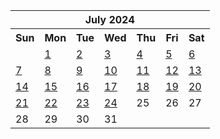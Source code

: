 <table align="center" border="0" cellpadding="0" cellspacing="0" class="month">
 <tr>
  <th class="month" colspan="7">
   July 2024
  </th>
 </tr>
 <tr>
  <th class="sun">
   Sun
  </th>
  <th class="mon">
   Mon
  </th>
  <th class="tue">
   Tue
  </th>
  <th class="wed">
   Wed
  </th>
  <th class="thu">
   Thu
  </th>
  <th class="fri">
   Fri
  </th>
  <th class="sat">
   Sat
  </th>
 </tr>
 <tr>
  <td class="noday">
  </td>
  <td class="mon">
   <a href="20240701.py">
    1
   </a>
  </td>
  <td class="tue">
   <a href="20240702.py">
    2
   </a>
  </td>
  <td class="wed">
   <a href="20240703.py">
    3
   </a>
  </td>
  <td class="thu">
   <a href="20240704.py">
    4
   </a>
  </td>
  <td class="fri">
   <a href="20240705.py">
    5
   </a>
  </td>
  <td class="sat">
   <a href="20240706.py">
    6
   </a>
  </td>
 </tr>
 <tr>
  <td class="sun">
   <a href="20240707.py">
    7
   </a>
  </td>
  <td class="mon">
   <a href="20240708.py">
    8
   </a>
  </td>
  <td class="tue">
   <a href="20240709.py">
    9
   </a>
  </td>
  <td class="wed">
   <a href="20240710.py">
    10
   </a>
  </td>
  <td class="thu">
   <a href="20240711.py">
    11
   </a>
  </td>
  <td class="fri">
   <a href="20240712.py">
    12
   </a>
  </td>
  <td class="sat">
   <a href="20240713.py">
    13
   </a>
  </td>
 </tr>
 <tr>
  <td class="sun">
   <a href="20240714.py">
    14
   </a>
  </td>
  <td class="mon">
   <a href="20240715.py">
    15
   </a>
  </td>
  <td class="tue">
   <a href="20240716.py">
    16
   </a>
  </td>
  <td class="wed">
   <a href="20240717.py">
    17
   </a>
  </td>
  <td class="thu">
   <a href="20240718.py">
    18
   </a>
  </td>
  <td class="fri">
   <a href="20240719.py">
    19
   </a>
  </td>
  <td class="sat">
   <a href="20240720.py">
    20
   </a>
  </td>
 </tr>
 <tr>
  <td class="sun">
   <a href="20240721.py">
    21
   </a>
  </td>
  <td class="mon">
   <a href="20240722.py">
    22
   </a>
  </td>
  <td class="tue">
   <a href="20240723.py">
    23
   </a>
  </td>
  <td class="wed">
   <a href="20240724.py">
    24
   </a>
  </td>
  <td class="thu">
   25
  </td>
  <td class="fri">
   26
  </td>
  <td class="sat">
   27
  </td>
 </tr>
 <tr>
  <td class="sun">
   28
  </td>
  <td class="mon">
   29
  </td>
  <td class="tue">
   30
  </td>
  <td class="wed">
   31
  </td>
  <td class="noday">
  </td>
  <td class="noday">
  </td>
  <td class="noday">
  </td>
 </tr>
</table>
